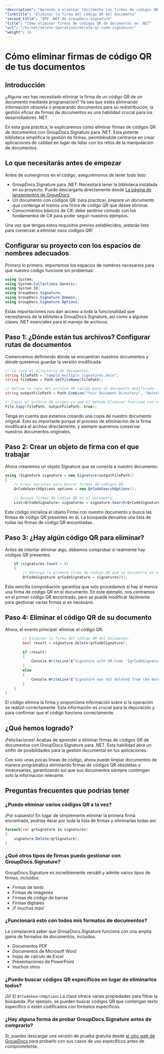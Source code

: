 ```yaml
---
"description": "Aprenda a eliminar fácilmente las firmas de códigos QR de sus documentos usando GroupDocs.Signature para .NET con nuestra guía para desarrolladores paso a paso."
"linktitle": "Eliminar la firma del código QR del documento"
"second_title": "API .NET de GroupDocs.Signature"
"title": "Cómo eliminar firmas de códigos QR de documentos en .NET"
"url": "/es/net/delete-operations/delete-qr-code-signature/"
"weight": 16
---
```


# Cómo eliminar firmas de código QR de tus documentos

## Introducción

¿Alguna vez has necesitado eliminar la firma de un código QR de un documento mediante programación? Ya sea que estés eliminando información obsoleta o preparando documentos para su redistribución, la gestión eficaz de firmas de documentos es una habilidad crucial para los desarrolladores .NET.

En esta guía práctica, le explicaremos cómo eliminar firmas de códigos QR de documentos con GroupDocs.Signature para .NET. Esta potente biblioteca simplifica la gestión de firmas, permitiéndole centrarse en crear aplicaciones de calidad en lugar de lidiar con los retos de la manipulación de documentos.

## Lo que necesitarás antes de empezar

Antes de sumergirnos en el código, asegurémonos de tener todo listo:

- GroupDocs.Signature para .NET: Necesitará tener la biblioteca instalada en su proyecto. Puede descargarla directamente desde [La página de lanzamientos de GroupDocs](https://releases.groupdocs.com/signature/net/).
- Un documento con códigos QR: para practicar, prepare un documento que contenga al menos una firma de código QR que desee eliminar.
- Conocimientos básicos de C#: debe sentirse cómodo con los fundamentos de C# para poder seguir nuestros ejemplos.

Una vez que tengas estos requisitos previos establecidos, ¡estarás listo para comenzar a eliminar esos códigos QR!

## Configurar su proyecto con los espacios de nombres adecuados

Primero lo primero: importemos los espacios de nombres necesarios para que nuestro código funcione sin problemas:

```csharp
using System;
using System.Collections.Generic;
using System.IO;
using GroupDocs.Signature;
using GroupDocs.Signature.Domain;
using GroupDocs.Signature.Options;
```

Estas importaciones nos dan acceso a toda la funcionalidad que necesitamos de la biblioteca GroupDocs.Signature, así como a algunas clases .NET esenciales para el manejo de archivos.

## Paso 1: ¿Dónde están tus archivos? Configurar rutas de documentos

Comencemos definiendo dónde se encuentran nuestros documentos y dónde queremos guardar la versión modificada:

```csharp
// La ruta al directorio de documentos.
string filePath = "sample_multiple_signatures.docx";
string fileName = Path.GetFileName(filePath);

// Define la ruta del archivo de salida para el documento modificado.
string outputFilePath = Path.Combine("Your Document Directory", "DeleteQRCode", fileName);

// Copie el archivo de origen ya que el método Eliminar funciona con el mismo documento.
File.Copy(filePath, outputFilePath, true);
```

Tenga en cuenta que estamos creando una copia de nuestro documento original. Esto es importante porque el proceso de eliminación de la firma modificará el archivo directamente, y siempre queremos conservar nuestros documentos originales.

## Paso 2: Crear un objeto de firma con el que trabajar

Ahora crearemos un objeto Signature que se conecta a nuestro documento:

```csharp
using (Signature signature = new Signature(outputFilePath))
{
    // Crear opciones para buscar firmas de códigos QR.
    QrCodeSearchOptions options = new QrCodeSearchOptions();
    
    // Busque firmas de código QR en el documento.
    List<QrCodeSignature> signatures = signature.Search<QrCodeSignature>(options);
```

Este código inicializa el objeto Firma con nuestro documento y busca las firmas de código QR presentes en él. La búsqueda devuelve una lista de todas las firmas de código QR encontradas.

## Paso 3: ¿Hay algún código QR para eliminar?

Antes de intentar eliminar algo, debemos comprobar si realmente hay códigos QR presentes:

```csharp
    if (signatures.Count > 0)
    {
        // Obtenga la primera firma de código QR que se encuentre en el documento.
        QrCodeSignature qrCodeSignature = signatures[0];
```

Esta sencilla comprobación garantiza que solo procedamos si hay al menos una firma de código QR en el documento. En este ejemplo, nos centramos en el primer código QR encontrado, pero se puede modificar fácilmente para gestionar varias firmas si es necesario.

## Paso 4: Eliminar el código QR de su documento

Ahora, el evento principal: eliminar el código QR:

```csharp
        // Eliminar la firma del código QR del documento.
        bool result = signature.Delete(qrCodeSignature);
        
        if (result)
        {
            Console.WriteLine($"Signature with QR-Code '{qrCodeSignature.Text}' and encode type '{qrCodeSignature.EncodeType.TypeName}' was deleted from document ['{fileName}'].");
        }
        else
        {
            Console.WriteLine($"Signature was not deleted from the document! Signature with QR-Code '{qrCodeSignature.Text}' and encode type '{qrCodeSignature.EncodeType.TypeName}' was not found!");
        }
    }
}
```

El código elimina la firma y proporciona información sobre si la operación se realizó correctamente. Esta información es crucial para la depuración y para confirmar que el código funciona correctamente.

## ¿Qué hemos logrado?

¡Felicitaciones! Acabas de aprender a eliminar firmas de códigos QR de documentos con GroupDocs.Signature para .NET. Esta habilidad abre un sinfín de posibilidades para la gestión documental en tus aplicaciones.

Con solo unas pocas líneas de código, ahora puede limpiar documentos de manera programática eliminando firmas de códigos QR obsoletas o innecesarias, garantizando así que sus documentos siempre contengan solo la información relevante.

## Preguntas frecuentes que podrías tener

### ¿Puedo eliminar varios códigos QR a la vez?

¡Por supuesto! En lugar de simplemente eliminar la primera firma encontrada, podrías iterar por toda la lista de firmas y eliminarlas todas así:

```csharp
foreach(var qrSignature in signatures)
{
    signature.Delete(qrSignature);
}
```

### ¿Qué otros tipos de firmas puedo gestionar con GroupDocs.Signature?

GroupDocs.Signature es increíblemente versátil y admite varios tipos de firmas, incluidos:
- Firmas de texto
- Firmas de imágenes
- Firmas de código de barras
- Firmas digitales
- ¡Y muchos más!

### ¿Funcionará esto con todos mis formatos de documentos?

Le complacerá saber que GroupDocs.Signature funciona con una amplia gama de formatos de documentos, incluidos:
- Documentos PDF
- Documentos de Microsoft Word
- hojas de cálculo de Excel
- Presentaciones de PowerPoint
- muchos otros

### ¿Puedo buscar códigos QR específicos en lugar de eliminarlos todos?

¡Sí! El `QrCodeSearchOptions` La clase ofrece varias propiedades para filtrar la búsqueda. Por ejemplo, se pueden buscar códigos QR que contengan texto específico o estén codificados con formatos específicos.

### ¿Hay alguna forma de probar GroupDocs.Signature antes de comprarlo?

Sí, puedes descargar una versión de prueba gratuita desde [el sitio web de GroupDocs](https://releases.groupdocs.com/) para probarlo con sus casos de uso específicos antes de comprometerse.